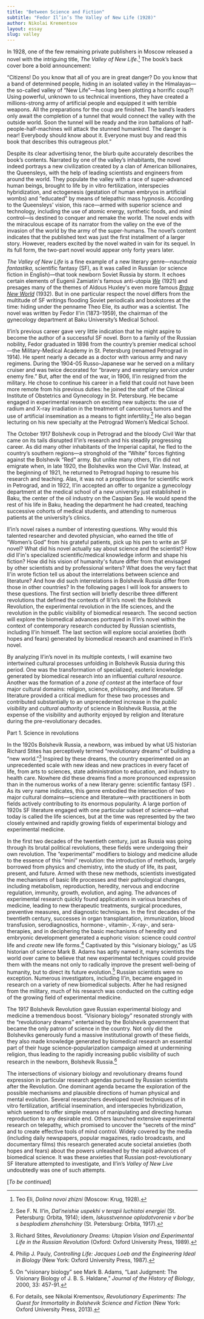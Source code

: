 ```yaml
---
title: "Between Science and Fiction"
subtitle: "Fedor Il’in’s The Valley of New Life (1928)"
author: Nikolai Krementsov
layout: essay
slug: valley
---
```


In 1928, one of the few remaining private publishers in Moscow released
a novel with the intriguing title, *The Valley of New Life*.[^1] The
book’s back cover bore a bold announcement:

“Citizens! Do you know that all of you are in great danger? Do you know
that a band of determined people, hiding in an isolated valley in the
Himalayas—the so-called valley of “New Life”—has long been plotting a
horrific coup?! Using powerful, unknown to us technical inventions, they
have created a millions-strong army of artificial people and equipped it
with terrible weapons. All the preparations for the coup are finished.
The band’s leaders only await the completion of a tunnel that would
connect the valley with the outside world. Soon the tunnel will be ready
and the iron battalions of half-people-half-machines will attack the
stunned humankind. The danger is near! Everybody should know about it.
Everyone must buy and read this book that describes this outrageous
plot.”

Despite its clear advertising tenor, the blurb quite accurately
describes the book’s contents. Narrated by one of the valley’s
inhabitants, the novel indeed portrays a new civilization created by a
clan of American billionaires, the Queensleys, with the help of leading
scientists and engineers from around the world. They populate the valley
with a race of super-advanced human beings, brought to life by in vitro
fertilization, interspecies hybridization, and ectogenesis (gestation of
human embryos in artificial wombs) and “educated” by means of telepathic
mass hypnosis. According to the Queensleys' vision, this race—armed with
superior science and technology, including the use of atomic energy,
synthetic foods, and mind control—is destined to conquer and remake the
world. The novel ends with the miraculous escape of its narrator from
the valley on the eve of the invasion of the world by the army of the
super-humans. The novel’s content indicates that the published text was
just the first installment of a larger story. However, readers excited
by the novel waited in vain for its sequel. In its full form, the
two-part novel would appear only forty years later.

*The Valley of New Life* is a fine example of a new literary
genre—*nauchnaia fantastika*, scientific fantasy (SF), as it was called
in Russian (or science fiction in English)—that took newborn Soviet
Russia by storm. It echoes certain elements of Eugenii Zamiatin's famous
anti-utopia [*We*](http://books.google.com/books?isbn=0307432866) (1921)
and presages many of the themes of Aldous Huxley's even more famous
[*Brave New World*](http://books.google.com/books?id=zyePPwAACAAJ)
(1932). But in one particular respect the novel differs from the
multitude of SF writings flooding Soviet periodicals and bookstores at
the time: hiding under the penname Theo Elie, its author was a
scientist. The novel was written by Fedor Il'in (1873-1959), the
chairman of the gynecology department at Baku University’s Medical
School.

Il’in’s previous career gave very little indication that he might aspire
to become the author of a successful SF novel. Born to a family of the
Russian nobility, Fedor graduated in 1898 from the country’s premier
medical school—the Military-Medical Academy in St. Petersburg (renamed
Petrograd in 1914). He spent nearly a decade as a doctor with various
army and navy regimens. During the 1904-05 Russo-Japanese war he served
on a military cruiser and was twice decorated for “bravery and exemplary
service under enemy fire.” But, after the end of the war, in 1906, Il’in
resigned from the military. He chose to continue his career in a field
that could not have been more remote from his previous duties: he joined
the staff of the Clinical Institute of Obstetrics and Gynecology in St.
Petersburg. He became engaged in experimental research on exciting new
subjects: the use of radium and X-ray irradiation in the treatment of
cancerous tumors and the use of artificial insemination as a means to
fight infertility.[^2] He also began lecturing on his new specialty at
the Petrograd Women’s Medical School.

The October 1917 Bolshevik coup in Petrograd and the bloody Civil War
that came on its tails disrupted Il’in’s research and his steadily
progressing career. As did many other inhabitants of the Imperial
capital, he fled to the country’s southern regions—a stronghold of the
“White” forces fighting against the Bolshevik “Red” army. But unlike
many others, Il’in did not emigrate when, in late 1920, the Bolsheviks
won the Civil War. Instead, at the beginning of 1921, he returned to
Petrograd hoping to resume his research and teaching. Alas, it was not a
propitious time for scientific work in Petrograd, and in 1922, Il’in
accepted an offer to organize a gynecology department at the medical
school of a new university just established in Baku, the center of the
oil industry on the Caspian Sea. He would spend the rest of his life in
Baku, heading the department he had created, teaching successive cohorts
of medical students, and attending to numerous patients at the
university’s clinics.

Il’in’s novel raises a number of interesting questions. Why would this
talented researcher and devoted physician, who earned the title of
“Women’s God” from his grateful patients, pick up his pen to write an SF
novel? What did his novel actually say about science and the scientist?
How did Il'in's specialized scientific/medical knowledge inform and
shape his fiction? How did his vision of humanity's future differ from
that envisaged by other scientists and by professional writers? What
does the very fact that Il'in wrote fiction tell us about the
interrelations between science and literature? And how did such
interrelations in Bolshevik Russia differ from those in other countries?
In the following pages I will look for answers to these questions. The
first section will briefly describe three different revolutions that
defined the contexts of Ili’in’s novel: the Bolshevik Revolution, the
experimental revolution in the life sciences, and the revolution in the
public visibility of biomedical research. The second section will
explore the biomedical advances portrayed in Il’in’s novel within the
context of contemporary research conducted by Russian scientists,
including Il’in himself. The last section will explore social anxieties
(both hopes and fears) generated by biomedical research and examined in
Il’in’s novel.

By analyzing Il’in’s novel in its multiple contexts, I will examine two
intertwined cultural processes unfolding in Bolshevik Russia during this
period. One was the transformation of specialized, esoteric knowledge
generated by biomedical research into an influential *cultural
resource*. Another was the formation of a *zone of contest* at the
interface of four major cultural domains: religion, science, philosophy,
and literature. SF literature provided a critical medium for these two
processes and contributed substantially to an unprecedented increase in
the *public visibility* and *cultural authority* of science in Bolshevik
Russia, at the expense of the visibility and authority enjoyed by
religion and literature during the pre-revolutionary decades.

Part 1. Science in revolutions

In the 1920s Bolshevik Russia, a newborn, was imbued by what US
historian Richard Stites has perceptively termed “revolutionary dreams”
of building a “new world.”[^3] Inspired by these dreams, the country
experimented on an unprecedented scale with new ideas and new practices
in every facet of life, from arts to sciences, state administration to
education, and industry to health care. Nowhere did these dreams find a
more pronounced expression than in the numerous works of a new literary
genre: scientific fantasy (SF) . As its very name indicates, this genre
embodied the intersection of two major cultural domains—science and
literature—with practitioners in both fields actively contributing to
its enormous popularity. A large portion of 1920s SF literature engaged
with one particular subset of science—what today is called the life
sciences, but at the time was represented by the two closely entwined
and rapidly growing fields of experimental biology and experimental
medicine.

In the first two decades of the twentieth century, just as Russia was
going through its brutal political revolutions, these fields were
undergoing their own revolution. The “experimental” modifiers to biology
and medicine allude to the essence of this “mini” revolution: the
introduction of methods, largely borrowed from physics and chemistry,
into the study of life, its past, present, and future. Armed with these
new methods, scientists investigated the mechanisms of basic life
processes and their pathological changes, including metabolism,
reproduction, heredity, nervous and endocrine regulation, immunity,
growth, evolution, and aging. The advances of experimental research
quickly found applications in various branches of medicine, leading to
new therapeutic treatments, surgical procedures, preventive measures,
and diagnostic techniques. In the first decades of the twentieth
century, successes in organ transplantation, immunization, blood
transfusion, serodiagnostics, hormone-, vitamin-, X-ray-, and
sera-therapies, and in deciphering the basic mechanisms of heredity and
embryonic development generated a euphoric vision: science could
*control* life and *create* new life forms.[^4] Captivated by this
“visionary biology,” as US historian of science Mark B. Adams has aptly
named it, many scientists the world over came to believe that new
experimental techniques could provide them with the means not only to
radically improve the present well-being of humanity, but to direct its
future evolution.[^5] Russian scientists were no exception. Numerous
investigators, including Il’in, became engaged in research on a variety
of new biomedical subjects. After he had resigned from the military,
much of his research was conducted on the cutting edge of the growing
field of experimental medicine.

The 1917 Bolshevik Revolution gave Russian experimental biology and
medicine a tremendous boost. “Visionary biology” resonated strongly with
the “revolutionary dreams” entertained by the Bolshevik government that
became the only patron of science in the country. Not only did the
Bolsheviks generously fund a massive institutional growth of these
fields, they also made knowledge generated by biomedical research an
essential part of their huge science-popularization campaign aimed at
undermining religion, thus leading to the rapidly increasing public
visibility of such research in the newborn, Bolshevik Russia.[^6]

The intersections of visionary biology and revolutionary dreams found
expression in particular research agendas pursued by Russian scientists
after the Revolution. One dominant agenda became the exploration of the
possible mechanisms and plausible directions of human physical and
mental evolution. Several researchers developed novel techniques of in
vitro fertilization, artificial insemination, and interspecies
hybridization, which seemed to offer simple means of manipulating and
directing human reproduction to any desirable end. Others launched
extensive experimental research on telepathy, which promised to uncover
the “secrets of the mind” and to create effective tools of mind control.
Widely covered by the media (including daily newspapers, popular
magazines, radio broadcasts, and documentary films) this research
generated acute societal anxieties (both hopes and fears) about the
powers unleashed by the rapid advances of biomedical science. It was
these anxieties that Russian post-revolutionary SF literature attempted
to investigate, and Il’in’s *Valley of New Live* undoubtedly was one of
such attempts.

[*To be continued*]

[^1]: Teo Eli, *Dolina novoi zhizni* (Moscow: Krug, 1928).

[^2]: See F. N. Il’in, *Dal’neishie uspekhi v terapii luchistoi
    energiei* (St. Petersburg: Orbita, 1914); idem, *Iskusstvennoe
    oplodotvorenie v bor’be s besplodiem zhenshchiny* (St. Petersburg:
    Orbita, 1917).

[^3]: Richard Stites, *Revolutionary Dreams: Utopian Vision and
    Experimental Life in the Russian Revolution* (Oxford: Oxford
    University Press, 1989).

[^4]: Philip J. Pauly, *Controlling Life: Jacques Loeb and the
    Engineering Ideal in Biology* (New York: Oxford University Press,
    1987).

[^5]: On “visionary biology” see Mark B. Adams, “Last Judgment: The
    Visionary Biology of J. B. S. Haldane,” *Journal of the History of
    Biology*, 2000, 33: 457-91.

[^6]: For details, see Nikolai Krementsov, *Revolutionary Experiments:
    The Quest for Immortality in Bolshevik Science and Fiction* (New
    York: Oxford University Press, 2013).

